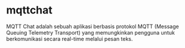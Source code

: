 # mqttchat
MQTT Chat adalah sebuah aplikasi berbasis protokol MQTT (Message Queuing Telemetry Transport) yang memungkinkan pengguna untuk berkomunikasi secara real-time melalui pesan teks.
